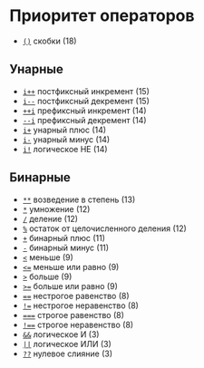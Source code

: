 # Приоритет операторов

- [`()`](../ОПЕРАТОРЫ/Скобки.md) скобки (18)

## Унарные

- [`i++`](<../ОПЕРАТОРЫ/Постфиксный инкремент.md>) постфиксный инкремент (15)
- [`i--`](<../ОПЕРАТОРЫ/Постфиксный декремент.md>) постфиксный декремент (15)
- [`++i`](<../ОПЕРАТОРЫ/Префиксный инкремент.md>) префиксный инкремент (14)
- [`--i`](<../ОПЕРАТОРЫ/Префиксный декремент.md>) префиксный декремент (14)
- [`i+`](<../ОПЕРАТОРЫ/Унарный плюс.md>) унарный плюс (14)
- [`i-`](<../ОПЕРАТОРЫ/Унарный минус.md>) унарный минус (14)
- [`i!`](<../ОПЕРАТОРЫ/Логическое НЕ.md>) логическое НЕ (14)

## Бинарные

- [`**`](<../ОПЕРАТОРЫ/Возведение в степень.md>) возведение в степень (13)
- [`*`](../ОПЕРАТОРЫ/Умножение.md) умножение (12)
- [`/`](../ОПЕРАТОРЫ/Деление.md) деление (12)
- [`%`](<../ОПЕРАТОРЫ/Остаток от целочисленного деления.md>) остаток от целочисленного деления (12)
- [`+`](<../ОПЕРАТОРЫ/Бинарный плюс.md>) бинарный плюс (11)
- [`-`](<../ОПЕРАТОРЫ/Бинарный минус.md>) бинарный минус (11)
- [`<`](../ОПЕРАТОРЫ/Меньше.md) меньше (9)
- [`<=`](<../ОПЕРАТОРЫ/Меньше или равно.md>) меньше или равно (9)
- [`>`](../ОПЕРАТОРЫ/Больше.md) больше (9)
- [`>=`](<../ОПЕРАТОРЫ/Больше или равно.md>) больше или равно (9)
- [`==`](<../ОПЕРАТОРЫ/Нестрогое равенство.md>) нестрогое равенство (8)
- [`!=`](<../ОПЕРАТОРЫ/Нестрогое неравенство.md>) нестрогое неравенство (8)
- [`===`](<../ОПЕРАТОРЫ/Строгое равенство.md>) строгое равенство (8)
- [`!==`](<../ОПЕРАТОРЫ/Строгое неравенство.md>) строгое неравенство (8)
- [`&&`](<../ОПЕРАТОРЫ/Логическое И.md>) логическое И (3)
- [`||`](<../ОПЕРАТОРЫ/Логическое ИЛИ.md>) логическое ИЛИ (3)
- [`??`](<../ОПЕРАТОРЫ/Логическое ИЛИ.md>) нулевое слияние (3)
